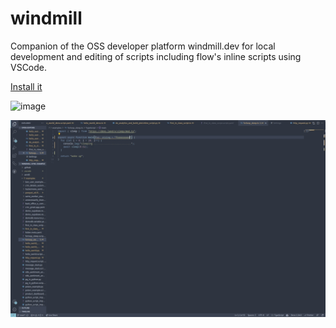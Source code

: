# windmill

Companion of the OSS developer platform windmill.dev for local development and
editing of scripts including flow's inline scripts using VSCode.

[Install it](https://marketplace.visualstudio.com/items?itemName=windmill-labs.windmill)

![image](https://github.com/windmill-labs/windmill-vscode/assets/275584/5c6137bf-c56d-46e5-ba72-2fd5806ce0dc)

![demo](./demo.gif)
